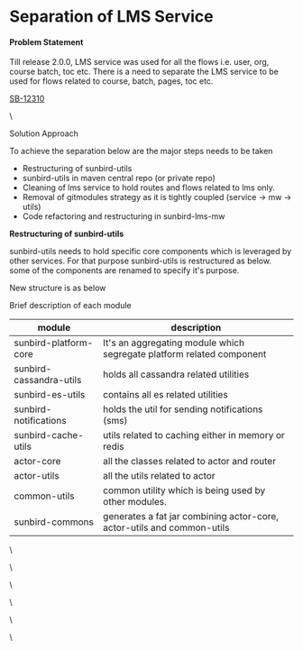 # Separation of LMS Service

#### Problem Statement <a href="#separationoflmsservice-problemstatement" id="separationoflmsservice-problemstatement"></a>

Till release 2.0.0, LMS service was used for all the flows i.e. user, org, course batch, toc etc. There is a need to separate the LMS service to be used for flows related to course, batch, pages, toc etc.

[SB-12310](https://project-sunbird.atlassian.net/browse/SB-12310?src=confmacro)

\


Solution Approach

To achieve the separation below are the major steps needs to be taken

* Restructuring of sunbird-utils
* sunbird-utils in maven central repo (or private repo)
* Cleaning of lms service to hold routes and flows related to lms only.
* Removal of gitmodules strategy as it is tightly coupled (service → mw → utils)
* Code refactoring and restructuring in sunbird-lms-mw

**Restructuring of sunbird-utils**

sunbird-utils needs to hold specific core components which is leveraged by other services. For that purpose sunbird-utils is restructured as below. some of the components are renamed to specify it's purpose.

New structure is as below



Brief description of each module

| module                  | description                                                            |
| ----------------------- | ---------------------------------------------------------------------- |
| sunbird-platform-core   | It's an aggregating module which segregate platform related component  |
| sunbird-cassandra-utils | holds all cassandra related utilities                                  |
| sunbird-es-utils        | contains all es related utilities                                      |
| sunbird-notifications   | holds the util for sending notifications (sms)                         |
| sunbird-cache-utils     | utils related to caching either in memory or redis                     |
| actor-core              | all the classes related to actor and router                            |
| actor-utils             | all the utils related to actor                                         |
| common-utils            | common utility which is being used by other modules.                   |
| sunbird-commons         | generates a fat jar combining actor-core, actor-utils and common-utils |

\


\


\


\


\


\
